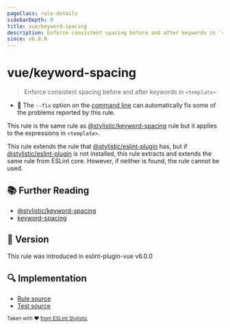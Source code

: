 ```yaml
---
pageClass: rule-details
sidebarDepth: 0
title: vue/keyword-spacing
description: Enforce consistent spacing before and after keywords in `<template>`
since: v6.0.0
---
```

# vue/keyword-spacing

> Enforce consistent spacing before and after keywords in `<template>`

- :wrench: The `--fix` option on the [command line](https://eslint.org/docs/user-guide/command-line-interface#fixing-problems) can automatically fix some of the problems reported by this rule.

This rule is the same rule as [@stylistic/keyword-spacing] rule but it applies to the expressions in `<template>`.

This rule extends the rule that [@stylistic/eslint-plugin] has, but if [@stylistic/eslint-plugin] is not installed, this rule extracts and extends the same rule from ESLint core.
However, if neither is found, the rule cannot be used.

[@stylistic/eslint-plugin]: https://eslint.style/packages/default

## :books: Further Reading

- [@stylistic/keyword-spacing]
- [keyword-spacing]

[@stylistic/keyword-spacing]: https://eslint.style/rules/default/keyword-spacing
[keyword-spacing]: https://eslint.org/docs/rules/keyword-spacing

## :rocket: Version

This rule was introduced in eslint-plugin-vue v6.0.0

## :mag: Implementation

- [Rule source](https://github.com/vuejs/eslint-plugin-vue/blob/master/lib/rules/keyword-spacing.js)
- [Test source](https://github.com/vuejs/eslint-plugin-vue/blob/master/tests/lib/rules/keyword-spacing.js)

<sup>Taken with ❤️ [from ESLint Stylistic](https://eslint.style/rules/ts/keyword-spacing)</sup>
